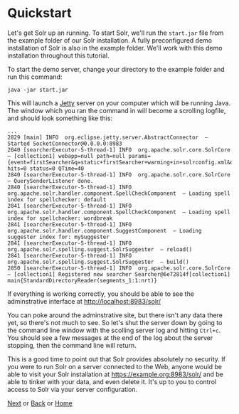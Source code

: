 # Quickstart

Let's get Solr up an running. To start Solr, we'll run the `start.jar` file from the example folder of our Solr installation. A fully preconfigured demo installation of Solr is also in the example folder. We'll work with this demo installation throughout this tutorial.

To start the demo server, change your directory to the example folder and run this command:

```
java -jar start.jar
```

This will launch a [Jetty](http://en.wikipedia.org/wiki/Jetty_(web_server)) server on your computer which will be running Java. The window which you ran the command in will become a scrolling logfile, and should look something like this:

```
...
2829 [main] INFO  org.eclipse.jetty.server.AbstractConnector  – Started SocketConnector@0.0.0.0:8983
2840 [searcherExecutor-5-thread-1] INFO  org.apache.solr.core.SolrCore  – [collection1] webapp=null path=null params={event=firstSearcher&q=static+firstSearcher+warming+in+solrconfig.xml&distrib=false} hits=0 status=0 QTime=40 
2840 [searcherExecutor-5-thread-1] INFO  org.apache.solr.core.SolrCore  – QuerySenderListener done.
2840 [searcherExecutor-5-thread-1] INFO  org.apache.solr.handler.component.SpellCheckComponent  – Loading spell index for spellchecker: default
2841 [searcherExecutor-5-thread-1] INFO  org.apache.solr.handler.component.SpellCheckComponent  – Loading spell index for spellchecker: wordbreak
2841 [searcherExecutor-5-thread-1] INFO  org.apache.solr.handler.component.SuggestComponent  – Loading suggester index for: mySuggester
2841 [searcherExecutor-5-thread-1] INFO  org.apache.solr.spelling.suggest.SolrSuggester  – reload()
2841 [searcherExecutor-5-thread-1] INFO  org.apache.solr.spelling.suggest.SolrSuggester  – build()
2850 [searcherExecutor-5-thread-1] INFO  org.apache.solr.core.SolrCore  – [collection1] Registered new searcher Searcher@6e72814f[collection1] main{StandardDirectoryReader(segments_1:1:nrt)}
```

If everything is working correctly, you should be able to see the adminstrative interface at [http://localhost:8983/solr/](http://localhost:8983/solr/)

You can poke around the adminstrative site, but there isn't any data there yet, so there's not much to see. So let's shut the server down by going to the command line window with the scolling server log and hitting `Ctrl+c`. You should see a few messages at the end of the log about the server stopping, then the command line will return.

This is a good time to point out that Solr provides absolutely no security. If you were to run Solr on a server connected to the Web, anyone would be able to visit your Solr installation at https://example.org:8983/solr/ and be able to tinker with your data, and even delete it. It's up to you to control access to Solr via your server configuration.

[Next]() or [Back]() or [Home]()
